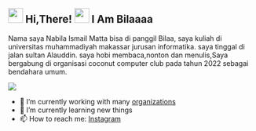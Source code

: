 <h2> <img src="https://user-images.githubusercontent.com/65858180/137293079-2440dbff-e887-4b1d-802c-49d49dcfd664.gif" width="30" /> Hi,There! <img src="https://user-images.githubusercontent.com/65858180/137293369-94c631b6-8a17-4256-927a-070da186734c.gif" width="30" /> I Am Bilaaaa </h2>

Nama saya Nabila Ismail Matta bisa di panggil Bilaa, saya kuliah di universitas muhammadiyah makassar jurusan informatika. saya tinggal di jalan sultan Alauddin. saya hobi membaca,nonton dan menulis,Saya bergabung di organisasi coconut computer club pada tahun 2022 sebagai bendahara umum.

<img src="https://user-images.githubusercontent.com/65858180/137301567-37e84890-e360-4f86-9dcc-127ff7f4f85b.gif" >


- 🔭 I’m currently working with many [organizations](https://coconut.or.id/contact)
- 🌱 I’m currently learning new things
- 📫 How to reach me: [Instagram](https://instagram.com/nabilamatta26?igshid=NjIwNzIyMDk2Mg==)
